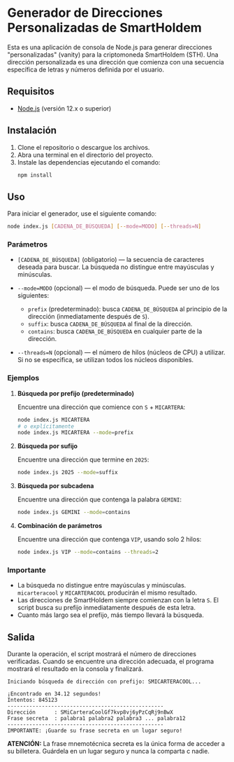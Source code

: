 # Generador de Direcciones Personalizadas de SmartHoldem

Esta es una aplicación de consola de Node.js para generar direcciones "personalizadas" (vanity) para la criptomoneda SmartHoldem (STH). Una dirección personalizada es una dirección que comienza con una secuencia específica de letras y números definida por el usuario.

## Requisitos

*   [Node.js](https://nodejs.org/) (versión 12.x o superior)

## Instalación

1.  Clone el repositorio o descargue los archivos.
2.  Abra una terminal en el directorio del proyecto.
3.  Instale las dependencias ejecutando el comando:
    ```bash
    npm install
    ```

## Uso

Para iniciar el generador, use el siguiente comando:

```bash
node index.js [CADENA_DE_BÚSQUEDA] [--mode=MODO] [--threads=N]
```

### Parámetros

*   `[CADENA_DE_BÚSQUEDA]` (obligatorio) — la secuencia de caracteres deseada para buscar. La búsqueda no distingue entre mayúsculas y minúsculas.

*   `--mode=MODO` (opcional) — el modo de búsqueda. Puede ser uno de los siguientes:
    *   `prefix` (predeterminado): busca `CADENA_DE_BÚSQUEDA` al principio de la dirección (inmediatamente después de `S`).
    *   `suffix`: busca `CADENA_DE_BÚSQUEDA` al final de la dirección.
    *   `contains`: busca `CADENA_DE_BÚSQUEDA` en cualquier parte de la dirección.

*   `--threads=N` (opcional) — el número de hilos (núcleos de CPU) a utilizar. Si no se especifica, se utilizan todos los núcleos disponibles.

### Ejemplos

1.  **Búsqueda por prefijo (predeterminado)**

    Encuentre una dirección que comience con `S` + `MICARTERA`:
    ```bash
    node index.js MICARTERA
    # o explícitamente
    node index.js MICARTERA --mode=prefix
    ```

2.  **Búsqueda por sufijo**

    Encuentre una dirección que termine en `2025`:
    ```bash
    node index.js 2025 --mode=suffix
    ```

3.  **Búsqueda por subcadena**

    Encuentre una dirección que contenga la palabra `GEMINI`:
    ```bash
    node index.js GEMINI --mode=contains
    ```

4.  **Combinación de parámetros**

    Encuentre una dirección que contenga `VIP`, usando solo 2 hilos:
    ```bash
    node index.js VIP --mode=contains --threads=2
    ```

### Importante

*   La búsqueda no distingue entre mayúsculas y minúsculas. `micarteracool` y `MICARTERACOOL` producirán el mismo resultado.
*   Las direcciones de SmartHoldem siempre comienzan con la letra `S`. El script busca su prefijo inmediatamente después de esta letra.
*   Cuanto más largo sea el prefijo, más tiempo llevará la búsqueda.

## Salida

Durante la operación, el script mostrará el número de direcciones verificadas. Cuando se encuentre una dirección adecuada, el programa mostrará el resultado en la consola y finalizará.

```
Iniciando búsqueda de dirección con prefijo: SMICARTERACOOL...

¡Encontrado en 34.12 segundos!
Intentos: 845123
--------------------------------------------------
Dirección      : SMiCarteraCoolGf7kvp8vj6yPzCqRj9nBwX
Frase secreta  : palabra1 palabra2 palabra3 ... palabra12
--------------------------------------------------
IMPORTANTE: ¡Guarde su frase secreta en un lugar seguro!
```

**ATENCIÓN:** La frase mnemotécnica secreta es la única forma de acceder a su billetera. Guárdela en un lugar seguro y nunca la comparta с nadie.
